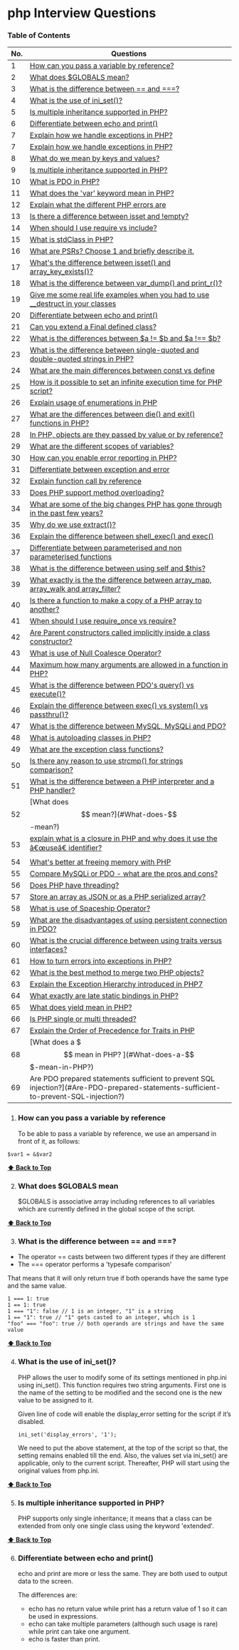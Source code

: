 # php Interview Questions

### Table of Contents

| No. | Questions |
|-----|-----------|
| 1 | [How can you pass a variable by reference?](#How-can-you-pass-a-variable-by-reference) |
| 2 | [What does $GLOBALS mean?](#What-does-\$GLOBALS-mean)|
| 3 | [What is the difference between == and ===?](#What-is-the-difference-between-==-and===?)|
| 4 | [What is the use of ini_set()?](#What-is-the-use-of-ini_set()?)|
| 5 | [Is multiple inheritance supported in PHP?](#Is-multiple-inheritance-supported-in-PHP?)
| 6 | [Differentiate between echo and print()](#Differentiate-between-echo-and-print())
| 7 | [Explain how we handle exceptions in PHP?](#Explain-how-we-handle-exceptions-in-PHP?)
| 7 |[Explain how we handle exceptions in PHP?](#Explain-how-we-handle-exceptions-in-PHP?)|
| 8 |[What do we mean by keys and values?](#What-do-we-mean-by-keys-and-values?)|
| 9 |[Is multiple inheritance supported in PHP?](#Is-multiple-inheritance-supported-in-PHP?)|
| 10 |[What is PDO in PHP?](#What-is-PDO-in-PHP?)|
| 11 |[What does the 'var' keyword mean in PHP?](#What-does-the-'var'-keyword-mean-in-PHP?)|
| 12 |[Explain what the different PHP errors are](#Explain-what-the-different-PHP-errors-are)|
| 13 |[Is there a difference between isset and !empty?](#Is-there-a-difference-between-isset-and-!empty?)|
| 14 |[When should I use require vs include?](#When-should-I-use-require-vs-include?)|
| 15 |[What is stdClass in PHP?](#What-is-stdClass-in-PHP?)|
| 16 |[What are PSRs? Choose 1 and briefly describe it.](#What-are-PSRs?-Choose-1-and-briefly-describe-it.)|
| 17 |[What's the difference between isset() and array_key_exists()? ](#What's-the-difference-between-isset()-and-array_key_exists()?)|
| 18 |[What is the difference between var_dump() and print_r()?](#What-is-the-difference-between-var_dump()-and-print_r()?)|
| 19 |[Give me some real life examples when you had to use __destruct in your classes](#Give-me-some-real-life-examples-when-you-had-to-use-__destruct-in-your-classes)|
| 20 |[Differentiate between echo and print()](#Differentiate-between-echo-and-print())|
| 21 |[Can you extend a Final defined class?](#Can-you-extend-a-Final-defined-class?)|
| 22 |[What is the differences between $a != $b and $a !== $b?](#What-is-the-differences-between-\$a-!=-\$b-and-\$a-!==-\$b?)|
| 23 |[What is the difference between single-quoted and double-quoted strings in PHP?](#What-is-the-difference-between-single-quoted-and-double-quoted-strings-in-PHP?)|
| 24 |[What are the main differences between const vs define](#What-are-the-main-differences-between-const-vs-define)|
| 25 |[How is it possible to set an infinite execution time for PHP script?](#How-is-it-possible-to-set-an-infinite-execution-time-for-PHP-script?)|
| 26 |[Explain usage of enumerations in PHP](#Explain-usage-of-enumerations-in-PHP)|
| 27 |[What are the differences between die() and exit() functions in PHP?](#What-are-the-differences-between-die()-and-exit()-functions-in-PHP?)|
| 28 |[In PHP, objects are they passed by value or by reference?](#In-PHP,-objects-are-they-passed-by-value-or-by-reference?)|
| 29 |[What are the different scopes of variables?](#What-are-the-different-scopes-of-variables?)|
| 30 |[How can you enable error reporting in PHP?](#How-can-you-enable-error-reporting-in-PHP?)|
| 31 |[Differentiate between exception and error](#Differentiate-between-exception-and-error)|
| 32 |[Explain function call by reference](#Explain-function-call-by-reference)|
| 33 |[Does PHP support method overloading?](#Does-PHP-support-method-overloading?)|
| 34 |[What are some of the big changes PHP has gone through in the past few years?](#What-are-some-of-the-big-changes-PHP-has-gone-through-in-the-past-few-years?)|
| 35 |[Why do we use extract()?](#Why-do-we-use-extract()?)|
| 36 |[Explain the difference between shell_exec() and exec()](#Explain-the-difference-between-shell_exec()-and-exec())|
| 37 |[Differentiate between parameterised and non parameterised functions](#Differentiate-between-parameterised-and-non-parameterised-functions)|
| 38 |[What is the difference between using self and $this?](#What-is-the-difference-between-using-self-and-\$this?)|
| 39 |[What exactly is the the difference between array_map, array_walk and array_filter?](#What-exactly-is-the-the-difference-between-array_map,-array_walk-and-array_filter?)|
| 40 |[Is there a function to make a copy of a PHP array to another?](#Is-there-a-function-to-make-a-copy-of-a-PHP-array-to-another?)|
| 41 |[When should I use require_once vs require?](#When-should-I-use-require_once-vs-require?)|
| 42 |[Are Parent constructors called implicitly inside a class constructor?](#Are-Parent-constructors-called-implicitly-inside-a-class-constructor?)|
| 43 |[What is use of Null Coalesce Operator?](#What-is-use-of-Null-Coalesce-Operator?)|
| 44 |[Maximum how many arguments are allowed in a function in PHP?](#Maximum-how-many-arguments-are-allowed-in-a-function-in-PHP?)|
| 45 |[What is the difference between PDO's query() vs execute()?](#What-is-the-difference-between-PDO's-query()-vs-execute()?)|
| 46 |[Explain the difference between exec() vs system() vs passthru()?](#Explain-the-difference-between-exec()-vs-system()-vs-passthru()?)|
| 47 |[What is the difference between MySQL, MySQLi and PDO? ](#What-is-the-difference-between-MySQL,-MySQLi-and-PDO?)|
| 48 |[What is autoloading classes in PHP?](#What-is-autoloading-classes-in-PHP?)|
| 49 |[What are the exception class functions?](#What-are-the-exception-class-functions?)|
| 50 |[Is there any reason to use strcmp() for strings comparison?](#Is-there-any-reason-to-use-strcmp()for-strings-comparison?)|
| 51 |[What is the difference between a PHP interpreter and a PHP handler?](#What-is-the-difference-between-a-PHP-interpreter-and-a-PHP-handler?)|
| 52 |[What does $$ mean?](#What-does-$$-mean?)|
| 53 |[explain what is a closure in PHP and why does it use the â€œuseâ€ identifier?](#explain-what-is-a-closure-in-PHP-and-why-does-it-use-the-â€œuseâ€-identifier?)|
| 54 |[What's better at freeing memory with PHP](#What's-better-at-freeing-memory-with-PHP)|
| 55 |[Compare MySQLi or PDO - what are the pros and cons?](#Compare-MySQLi-or-PDO---what-are-the-pros-and-cons?)|
| 56 |[Does PHP have threading?](#Does-PHP-have-threading?)|
| 57 |[Store an array as JSON or as a PHP serialized array?](#Store-an-array-as-JSON-or-as-a-PHP-serialized-array?)|
| 58 |[What is use of Spaceship Operator?](#What-is-use-of-Spaceship-Operator?)|
| 59 |[What are the disadvantages of using persistent connection in PDO?](#What-are-the-disadvantages-of-using-persistent-connection-in-PDO?)|
| 60 |[What is the crucial difference between using traits versus interfaces?](#What-is-the-crucial-difference-between-using-traits-versus-interfaces?)|
| 61 |[How to turn errors into exceptions in PHP?](#How-to-turn-errors-into-exceptions-in-PHP?)|
| 62 |[What is the best method to merge two PHP objects?](#What-is-the-best-method-to-merge-two-PHP-objects?)|
| 63 |[Explain the Exception Hierarchy introduced in PHP7](#Explain-the-Exception-Hierarchy-introduced-in-PHP7)|
| 64 |[What exactly are late static bindings in PHP?](#What-exactly-are-late-static-bindings-in-PHP?)|
| 65 |[What does yield mean in PHP?](#What-does-yield-mean-in-PHP?)|
| 66 |[Is PHP single or multi threaded?](#Is-PHP-single-or-multi-threaded?)|
| 67 |[Explain the Order of Precedence for Traits in PHP](#Explain-the-Order-of-Precedence-for-Traits-in-PHP)|
| 68 |[What does a $$$ mean in PHP? ](#What-does-a-$$$-mean-in-PHP?)|
| 69 |Are PDO prepared statements sufficient to prevent SQL injection?](#Are-PDO-prepared-statements-sufficient-to-prevent-SQL-injection?)|

1. ### How can you pass a variable by reference
   To be able to pass a variable by reference, we use an ampersand in front of it, as follows:
```
$var1 = &$var2
```
 **[⬆ Back to Top](#table-of-contents)**

2. ### What does $GLOBALS mean
    $GLOBALS is associative array including references to all variables which are currently defined in the global scope of the script.

 **[⬆ Back to Top](#table-of-contents)**

3. ### What is the difference between == and ===?
* The operator == casts between two different types if they are different
* The === operator performs a 'typesafe comparison'
  
That means that it will only return true if both operands have the same type and the same value.
```
1 === 1: true
1 == 1: true
1 === "1": false // 1 is an integer, "1" is a string
1 == "1": true // "1" gets casted to an integer, which is 1
"foo" === "foo": true // both operands are strings and have the same value
```
 **[⬆ Back to Top](#table-of-contents)**

4. ### What is the use of ini_set()?
   PHP allows the user to modify some of its settings mentioned in php.ini using ini_set(). This function requires two string arguments. First one is the name of the setting to be modified and the second one is the new value to be assigned to it.

   Given line of code will enable the display_error setting for the script if it’s disabled.

   ```
   ini_set('display_errors', '1');
   ```

   We need to put the above statement, at the top of the script so that, the setting remains enabled till the end. Also, the values set via ini_set() are applicable, only to the current script. Thereafter, PHP will start using the original values from php.ini.

 **[⬆ Back to Top](#table-of-contents)**

5. ### Is multiple inheritance supported in PHP?
    PHP supports only single inheritance; it means that a class can be extended from only one single class using the keyword 'extended'.
 
 **[⬆ Back to Top](#table-of-contents)**

6. ### Differentiate between echo and print()
   echo and print are more or less the same. They are both used to output data to the screen.

    The differences are:
    * echo has no return value while print has a return value of 1 so it can be used in expressions.
    * echo can take multiple parameters (although such usage is rare) while print can take one argument.
    * echo is faster than print.

